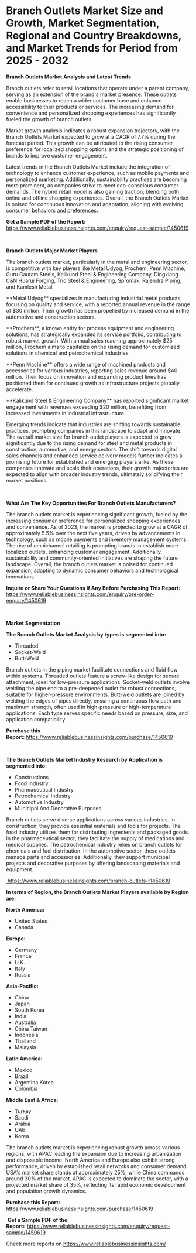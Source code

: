 <p><h1>Branch Outlets Market Size and Growth, Market Segmentation, Regional and Country Breakdowns, and Market Trends for Period from 2025 -  2032</h1></p><p><strong>Branch Outlets Market Analysis and Latest Trends</strong></p>
<p><p>Branch outlets refer to retail locations that operate under a parent company, serving as an extension of the brand's market presence. These outlets enable businesses to reach a wider customer base and enhance accessibility to their products or services. The increasing demand for convenience and personalized shopping experiences has significantly fueled the growth of branch outlets. </p><p>Market growth analysis indicates a robust expansion trajectory, with the Branch Outlets Market expected to grow at a CAGR of 7.7% during the forecast period. This growth can be attributed to the rising consumer preference for localized shopping options and the strategic positioning of brands to improve customer engagement. </p><p>Latest trends in the Branch Outlets Market include the integration of technology to enhance customer experience, such as mobile payments and personalized marketing. Additionally, sustainability practices are becoming more prominent, as companies strive to meet eco-conscious consumer demands. The hybrid retail model is also gaining traction, blending both online and offline shopping experiences. Overall, the Branch Outlets Market is poised for continuous innovation and adaptation, aligning with evolving consumer behaviors and preferences.</p></p>
<p><strong>Get a Sample PDF of the Report:&nbsp;</strong> <a href="https://www.reliablebusinessinsights.com/enquiry/request-sample/1450619?utm_campaign=2574&utm_medium=2&utm_source=Github&utm_content=ia&utm_term=21022025&utm_id=branch-outlets">https://www.reliablebusinessinsights.com/enquiry/request-sample/1450619</a></p>
<p>&nbsp;</p>
<p><strong>Branch Outlets Major Market Players</strong></p>
<p><p>The branch outlets market, particularly in the metal and engineering sector, is competitive with key players like Metal Udyog, Prochem, Penn Machine, Guru Gautam Steels, Kalikund Steel & Engineering Company, Dingxiang C&N Huarui Forging, Trio Steel & Engineering, Spromak, Rajendra Piping, and Kamlesh Metal. </p><p>**Metal Udyog** specializes in manufacturing industrial metal products, focusing on quality and service, with a reported annual revenue in the range of $30 million. Their growth has been propelled by increased demand in the automotive and construction sectors.</p><p>**Prochem**, a known entity for process equipment and engineering solutions, has strategically expanded its service portfolio, contributing to robust market growth. With annual sales reaching approximately $25 million, Prochem aims to capitalize on the rising demand for customized solutions in chemical and petrochemical industries.</p><p>**Penn Machine** offers a wide range of machined products and accessories for various industries, reporting sales revenue around $40 million. Their focus on innovation and expanding product lines has positioned them for continued growth as infrastructure projects globally accelerate.</p><p>**Kalikund Steel & Engineering Company** has reported significant market engagement with revenues exceeding $20 million, benefiting from increased investments in industrial infrastructure.</p><p>Emerging trends indicate that industries are shifting towards sustainable practices, prompting companies in this landscape to adapt and innovate. The overall market size for branch outlet players is expected to grow significantly due to the rising demand for steel and metal products in construction, automotive, and energy sectors. The shift towards digital sales channels and enhanced service delivery models further indicates a promising future for established and emerging players alike. As these companies innovate and scale their operations, their growth trajectories are expected to align with broader industry trends, ultimately solidifying their market positions.</p></p>
<p>&nbsp;</p>
<p><strong>What Are The Key Opportunities For Branch Outlets Manufacturers?</strong></p>
<p><p>The branch outlets market is experiencing significant growth, fueled by the increasing consumer preference for personalized shopping experiences and convenience. As of 2023, the market is projected to grow at a CAGR of approximately 5.5% over the next five years, driven by advancements in technology, such as mobile payments and inventory management systems. The rise of omnichannel retailing is prompting brands to establish more localized outlets, enhancing customer engagement. Additionally, sustainability and community-oriented initiatives are shaping the future landscape. Overall, the branch outlets market is poised for continued expansion, adapting to dynamic consumer behaviors and technological innovations.</p></p>
<p><strong>Inquire or Share Your Questions If Any Before Purchasing This Report:</strong> <a href="https://www.reliablebusinessinsights.com/enquiry/pre-order-enquiry/1450619?utm_campaign=2574&utm_medium=2&utm_source=Github&utm_content=ia&utm_term=21022025&utm_id=branch-outlets">https://www.reliablebusinessinsights.com/enquiry/pre-order-enquiry/1450619</a></p>
<p>&nbsp;</p>
<p><strong>Market Segmentation</strong></p>
<p><strong>The Branch Outlets Market Analysis by types is segmented into:</strong></p>
<p><ul><li>Threaded</li><li>Socket-Weld</li><li>Butt-Weld</li></ul></p>
<p><p>Branch outlets in the piping market facilitate connections and fluid flow within systems. Threaded outlets feature a screw-like design for secure attachment, ideal for low-pressure applications. Socket-weld outlets involve welding the pipe end to a pre-deepened outlet for robust connections, suitable for higher-pressure environments. Butt-weld outlets are joined by welding the edges of pipes directly, ensuring a continuous flow path and maximum strength, often used in high-pressure or high-temperature applications. Each type serves specific needs based on pressure, size, and application compatibility.</p></p>
<p><strong>Purchase this Report:&nbsp;</strong><a href="https://www.reliablebusinessinsights.com/purchase/1450619?utm_campaign=2574&utm_medium=2&utm_source=Github&utm_content=ia&utm_term=21022025&utm_id=branch-outlets">https://www.reliablebusinessinsights.com/purchase/1450619</a></p>
<p>&nbsp;</p>
<p><strong>The Branch Outlets Market Industry Research by Application is segmented into:</strong></p>
<p><ul><li>Constructions</li><li>Food Industry</li><li>Pharmaceutical Industry</li><li>Petrochemical Industry</li><li>Automotive Industry</li><li>Municipal And Decorative Purposes</li></ul></p>
<p><p>Branch outlets serve diverse applications across various industries. In construction, they provide essential materials and tools for projects. The food industry utilizes them for distributing ingredients and packaged goods. In the pharmaceutical sector, they facilitate the supply of medications and medical supplies. The petrochemical industry relies on branch outlets for chemicals and fuel distribution. In the automotive sector, these outlets manage parts and accessories. Additionally, they support municipal projects and decorative purposes by offering landscaping materials and equipment.</p></p>
<p><a href="https://www.reliablebusinessinsights.com/branch-outlets-r1450619?utm_campaign=2574&utm_medium=2&utm_source=Github&utm_content=ia&utm_term=21022025&utm_id=branch-outlets">&nbsp;https://www.reliablebusinessinsights.com/branch-outlets-r1450619</a></p>
<p><strong>In terms of Region, the Branch Outlets Market Players available by Region are:</strong></p>
<p>
    <p> <strong> North America: </strong>
        <ul>
            <li>United States</li>
            <li>Canada</li>
        </ul>
        </p> 
    <p> <strong> Europe: </strong>
        <ul>
            <li>Germany</li>
            <li>France</li>
            <li>U.K.</li>
            <li>Italy</li>
            <li>Russia</li>
        </ul>
        </p> 
    <p> <strong> Asia-Pacific: </strong>
        <ul>
            <li>China</li>
            <li>Japan</li>
            <li>South Korea</li>
            <li>India</li>
            <li>Australia</li>
            <li>China Taiwan</li>
            <li>Indonesia</li>
            <li>Thailand</li>
            <li>Malaysia</li>
        </ul>
        </p> 
    <p> <strong> Latin America: </strong>
        <ul>
            <li>Mexico</li>
            <li>Brazil</li>
            <li>Argentina Korea</li>
            <li>Colombia</li>
        </ul>
        </p> 
    <p> <strong> Middle East & Africa: </strong>
        <ul>
            <li>Turkey</li>
            <li>Saudi</li>
            <li>Arabia</li>
            <li>UAE</li>
            <li>Korea</li>
        </ul>
    </p>
    </p>
<p><p>The branch outlets market is experiencing robust growth across various regions, with APAC leading the expansion due to increasing urbanization and disposable income. North America and Europe also exhibit strong performance, driven by established retail networks and consumer demand. USA's market share stands at approximately 25%, while China commands around 30% of the market. APAC is expected to dominate the sector, with a projected market share of 35%, reflecting its rapid economic development and population growth dynamics.</p></p>
<p><strong>Purchase this Report: </strong><a href="https://www.reliablebusinessinsights.com/purchase/1450619?utm_campaign=2574&utm_medium=2&utm_source=Github&utm_content=ia&utm_term=21022025&utm_id=branch-outlets">https://www.reliablebusinessinsights.com/purchase/1450619</a></p>
<p>&nbsp;<strong>Get a Sample PDF of the Report:&nbsp;&nbsp;</strong><a href="https://www.reliablebusinessinsights.com/enquiry/request-sample/1450619?utm_campaign=2574&utm_medium=2&utm_source=Github&utm_content=ia&utm_term=21022025&utm_id=branch-outlets">https://www.reliablebusinessinsights.com/enquiry/request-sample/1450619</a></p>
<p><strong></strong></p>
<p>Check more reports on <a href="https://www.reliablebusinessinsights.com/?utm_campaign=2574&utm_medium=2&utm_source=Github&utm_content=ia&utm_term=21022025&utm_id=branch-outlets">https://www.reliablebusinessinsights.com/</a></p>